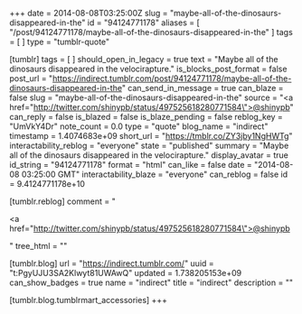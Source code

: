 +++
date = 2014-08-08T03:25:00Z
slug = "maybe-all-of-the-dinosaurs-disappeared-in-the"
id = "94124771178"
aliases = [ "/post/94124771178/maybe-all-of-the-dinosaurs-disappeared-in-the" ]
tags = [ ]
type = "tumblr-quote"

[tumblr]
tags = [ ]
should_open_in_legacy = true
text = "Maybe all of the dinosaurs disappeared in the velocirapture."
is_blocks_post_format = false
post_url = "https://indirect.tumblr.com/post/94124771178/maybe-all-of-the-dinosaurs-disappeared-in-the"
can_send_in_message = true
can_blaze = false
slug = "maybe-all-of-the-dinosaurs-disappeared-in-the"
source = "<a href=\"http://twitter.com/shinypb/status/497525618280771584\">@shinypb</a>"
can_reply = false
is_blazed = false
is_blaze_pending = false
reblog_key = "UmVkY4Dr"
note_count = 0.0
type = "quote"
blog_name = "indirect"
timestamp = 1.4074683e+09
short_url = "https://tmblr.co/ZY3jby1NgHWTg"
interactability_reblog = "everyone"
state = "published"
summary = "Maybe all of the dinosaurs disappeared in the velocirapture."
display_avatar = true
id_string = "94124771178"
format = "html"
can_like = false
date = "2014-08-08 03:25:00 GMT"
interactability_blaze = "everyone"
can_reblog = false
id = 9.4124771178e+10

[tumblr.reblog]
comment = "<p><a href=\"http://twitter.com/shinypb/status/497525618280771584\">@shinypb</a></p>"
tree_html = ""

[tumblr.blog]
url = "https://indirect.tumblr.com/"
uuid = "t:PgyUJU3SA2Klwyt81UWAwQ"
updated = 1.738205153e+09
can_show_badges = true
name = "indirect"
title = "indirect"
description = ""

[tumblr.blog.tumblrmart_accessories]
+++
